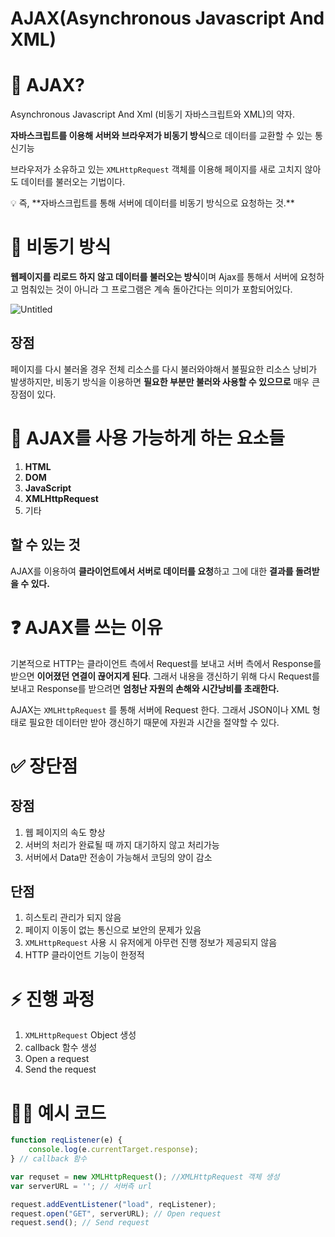 # AJAX(Asynchronous Javascript And XML)

# 📌 AJAX?

Asynchronous Javascript And Xml (비동기 자바스크립트와 XML)의 약자.

**자바스크립트를 이용해 서버와 브라우저가 비동기 방식**으로 데이터를 교환할 수 있는 통신기능

브라우저가 소유하고 있는 `XMLHttpRequest` 객체를 이용해 페이지를 새로 고치지 않아도 데이터를 불러오는 기법이다.

<aside>
💡 즉, **자바스크립트를 통해 서버에 데이터를 비동기 방식으로 요청하는 것.**

</aside>

# 🔧 비동기 방식

**웹페이지를 리로드 하지 않고 데이터를 불러오는 방식**이며 Ajax를 통해서 서버에 요청하고 멈춰있는 것이 아니라 그 프로그램은 계속 돌아간다는 의미가 포함되어있다.

![Untitled](AJAX(Asynchronous%20Javascript%20And%20XML)%20f400e19cc72942ffa2715ed180d6fd12/Untitled.png)

## 장점

페이지를 다시 불러올 경우 전체 리소스를 다시 불러와야해서 불필요한 리소스 낭비가 발생하지만, 비동기 방식을 이용하면 **필요한 부분만 불러와 사용할 수 있으므로** 매우 큰 장점이 있다.

# 📎 AJAX를 사용 가능하게 하는 요소들

1. **HTML**
2. **DOM**
3. **JavaScript**
4. **XMLHttpRequest**
5. 기타

## 할 수 있는 것

AJAX를 이용하여 **클라이언트에서 서버로 데이터를 요청**하고 그에 대한 **결과를 돌려받을 수 있다.**

# ❓ AJAX를 쓰는 이유

기본적으로 HTTP는 클라이언트 측에서 Request를 보내고 서버 측에서 Response를 받으면 **이어졌던 연결이 끊어지게 된다**. 그래서 내용을 갱신하기 위해 다시 Request를 보내고 Response를 받으려면 **엄청난 자원의 손해와 시간낭비를 초래한다.**

AJAX는 `XMLHttpRequest` 를 통해 서버에 Request 한다. 그래서 JSON이나 XML 형태로 필요한 데이터만 받아 갱신하기 때문에 자원과 시간을 절약할 수 있다.

# ✅ 장단점

## 장점

1. 웹 페이지의 속도 향상
2. 서버의 처리가 완료될 때 까지 대기하지 않고 처리가능
3. 서버에서 Data만 전송이 가능해서 코딩의 양이 감소

## 단점

1. 히스토리 관리가 되지 않음
2. 페이지 이동이 없는 통신으로 보안의 문제가 있음
3. `XMLHttpRequest` 사용 시 유저에게 아무런 진행 정보가 제공되지 않음
4. HTTP 클라이언트 기능이 한정적

# ⚡ 진행 과정

1. `XMLHttpRequest` Object 생성
2. callback 함수 생성
3. Open a request
4. Send the request

# 🧑‍💻 예시 코드

```jsx
function reqListener(e) {
	console.log(e.currentTarget.response);
} // callback 함수

var requset = new XMLHttpRequest(); //XMLHttpRequest 객체 생성
var serverURL = ''; // 서버측 url

request.addEventListener("load", reqListener);
request.open("GET", serverURL); // Open request
request.send(); // Send request
```